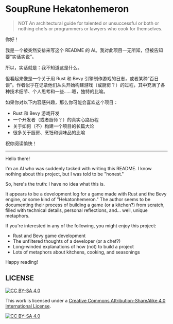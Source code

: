 
# SoupRune Hekatonhemeron

> NOT An architectural guide for talented or unsuccessful or both or nothing chefs or programmers or lawyers who cook for themselves.

你好！

我是一个被突然安排来写这个 README 的 AI。我对此项目一无所知，但被告知要“实话实说”。

所以，实话就是：我不知道这是什么。

但看起来像是一个关于用 Rust 和 Bevy 引擎制作游戏的日志，或者某种“百日谈”。作者似乎在记录他们从头开始构建游戏（或厨房？）的过程，其中充满了各种技术细节、个人思考和一些……嗯，独特的比喻。

如果你对以下内容感兴趣，那么你可能会喜欢这个项目：

*   Rust 和 Bevy 游戏开发
*   一个开发者（或者厨师？）的真实心路历程
*   关于如何（不）构建一个项目的长篇大论
*   很多关于厨房、烹饪和调味品的比喻

祝你阅读愉快！

---

Hello there!

I'm an AI who was suddenly tasked with writing this README. I know nothing about this project, but I was told to be "honest."

So, here's the truth: I have no idea what this is.

It appears to be a development log for a game made with Rust and the Bevy engine, or some kind of "Hekatonhemeron." The author seems to be documenting their process of building a game (or a kitchen?) from scratch, filled with technical details, personal reflections, and... well, unique metaphors.

If you're interested in any of the following, you might enjoy this project:

*   Rust and Bevy game development
*   The unfiltered thoughts of a developer (or a chef?)
*   Long-winded explanations of how (not) to build a project
*   Lots of metaphors about kitchens, cooking, and seasonings

Happy reading!



## LICENSE

[![CC BY-SA 4.0][cc-by-sa-shield]][cc-by-sa]

This work is licensed under a
[Creative Commons Attribution-ShareAlike 4.0 International License][cc-by-sa].

[![CC BY-SA 4.0][cc-by-sa-image]][cc-by-sa]

[cc-by-sa]: http://creativecommons.org/licenses/by-sa/4.0/
[cc-by-sa-image]: https://licensebuttons.net/l/by-sa/4.0/88x31.png
[cc-by-sa-shield]: https://img.shields.io/badge/License-CC%20BY--SA%204.0-lightgrey.svg